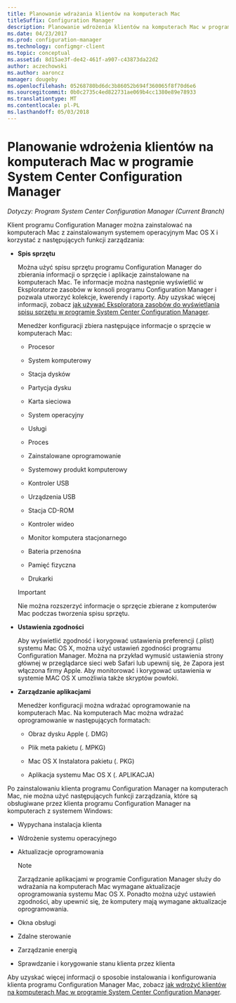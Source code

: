 ```yaml
---
title: Planowanie wdrażania klientów na komputerach Mac
titleSuffix: Configuration Manager
description: Planowanie wdrożenia klientów na komputerach Mac w programie System Center Configuration Manager.
ms.date: 04/23/2017
ms.prod: configuration-manager
ms.technology: configmgr-client
ms.topic: conceptual
ms.assetid: 8d15ae3f-de42-461f-a907-c43873da22d2
author: aczechowski
ms.author: aaroncz
manager: dougeby
ms.openlocfilehash: 05268780bd6dc3b86052b694f360065f8f70d6e6
ms.sourcegitcommit: 0b0c2735c4ed822731ae069b4cc1380e89e78933
ms.translationtype: MT
ms.contentlocale: pl-PL
ms.lasthandoff: 05/03/2018
---
```

# <a name="planning-for-client-deployment-to-mac-computers-in-system-center-configuration-manager"></a>Planowanie wdrożenia klientów na komputerach Mac w programie System Center Configuration Manager

*Dotyczy: Program System Center Configuration Manager (Current Branch)*

Klient programu Configuration Manager można zainstalować na komputerach Mac z zainstalowanym systemem operacyjnym Mac OS X i korzystać z następujących funkcji zarządzania:  

-   **Spis sprzętu**  

     Można użyć spisu sprzętu programu Configuration Manager do zbierania informacji o sprzęcie i aplikacje zainstalowane na komputerach Mac. Te informacje można następnie wyświetlić w Eksploratorze zasobów w konsoli programu Configuration Manager i pozwala utworzyć kolekcje, kwerendy i raporty. Aby uzyskać więcej informacji, zobacz [jak używać Eksploratora zasobów do wyświetlania spisu sprzętu w programie System Center Configuration Manager](../../../../core/clients/manage/inventory/use-resource-explorer-to-view-hardware-inventory.md).  

     Menedżer konfiguracji zbiera następujące informacje o sprzęcie w komputerach Mac:  

    -   Procesor  

    -   System komputerowy  

    -   Stacja dysków  

    -   Partycja dysku  

    -   Karta sieciowa  

    -   System operacyjny  

    -   Usługi  

    -   Proces  

    -   Zainstalowane oprogramowanie  

    -   Systemowy produkt komputerowy  

    -   Kontroler USB  

    -   Urządzenia USB  

    -   Stacja CD-ROM  

    -   Kontroler wideo  

    -   Monitor komputera stacjonarnego  

    -   Bateria przenośna  

    -   Pamięć fizyczna  

    -   Drukarki  

    > [!IMPORTANT]  
    >  Nie można rozszerzyć informacje o sprzęcie zbierane z komputerów Mac podczas tworzenia spisu sprzętu.  

-   **Ustawienia zgodności**  

     Aby wyświetlić zgodność i korygować ustawienia preferencji (.plist) systemu Mac OS X, można użyć ustawień zgodności programu Configuration Manager. Można na przykład wymusić ustawienia strony głównej w przeglądarce sieci web Safari lub upewnij się, że Zapora jest włączona firmy Apple. Aby monitorować i korygować ustawienia w systemie MAC OS X umożliwia także skryptów powłoki.  

-   **Zarządzanie aplikacjami**  

     Menedżer konfiguracji można wdrażać oprogramowanie na komputerach Mac. Na komputerach Mac można wdrażać oprogramowanie w następujących formatach:  

    -   Obraz dysku Apple (. DMG)  

    -   Plik meta pakietu (. MPKG)  

    -   Mac OS X Instalatora pakietu (. PKG)  

    -   Aplikacja systemu Mac OS X (. APLIKACJA)  

 Po zainstalowaniu klienta programu Configuration Manager na komputerach Mac, nie można użyć następujących funkcji zarządzania, które są obsługiwane przez klienta programu Configuration Manager na komputerach z systemem Windows:  

-   Wypychana instalacja klienta  

-   Wdrożenie systemu operacyjnego  

-   Aktualizacje oprogramowania  

    > [!NOTE]  
    >  Zarządzanie aplikacjami w programie Configuration Manager służy do wdrażania na komputerach Mac wymagane aktualizacje oprogramowania systemu Mac OS X. Ponadto można użyć ustawień zgodności, aby upewnić się, że komputery mają wymagane aktualizacje oprogramowania.  

-   Okna obsługi  

-   Zdalne sterowanie  

-   Zarządzanie energią  

-   Sprawdzanie i korygowanie stanu klienta przez klienta  

 Aby uzyskać więcej informacji o sposobie instalowania i konfigurowania klienta programu Configuration Manager Mac, zobacz [jak wdrożyć klientów na komputerach Mac w programie System Center Configuration Manager](../../../../core/clients/deploy/deploy-clients-to-macs.md).
